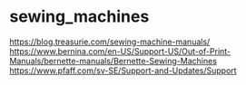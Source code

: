 # sewing_machines

https://blog.treasurie.com/sewing-machine-manuals/     
https://www.bernina.com/en-US/Support-US/Out-of-Print-Manuals/bernette-manuals/Bernette-Sewing-Machines     
https://www.pfaff.com/sv-SE/Support-and-Updates/Support     

